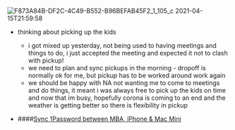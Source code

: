 ![F873A84B-DF2C-4C49-B552-B96BEFAB45F2_1_105_c](https://user-images.githubusercontent.com/18327771/116087097-ced55e00-a6a0-11eb-93ba-bd254689142a.jpeg)
2021-04-15T21:59:58
- thinking about picking up the kids
  - i got mixed up yesterday, not being used to having meetings and things to do, i just accepted the meeting and expected it not to clash with pickup!
  - we need to plan and sync pickups in the morning - dropoff is normally ok for me, but pickup has to be worked around work again
  - we should be happy with NA not wanting me to come to meetings and do things, it meant i was always free to pick up the kids on time and now that im busy, hopefully corona is coming to an end and the weather is getting better so there is flexibility in pickup

- ####[Sync 1Password between MBA, iPhone & Mac Mini](#NOTE:30)
